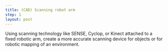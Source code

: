 ```yaml
---
title: (CAD) Scanning robot arm
step: 1
layout: post
---
```


Using scanning technology like SENSE, Cyclop, or Kinect attached to a fixed robotic arm, create a more accurate scanning device for objects or for robotic mapping of an environment.
